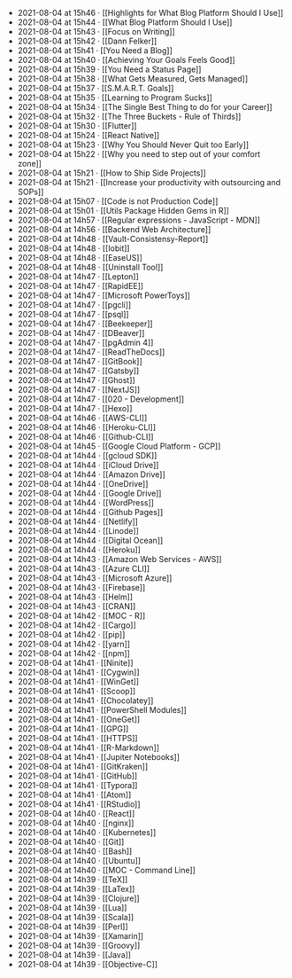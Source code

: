 - 2021-08-04 at 15h46 · [[Highlights for What Blog Platform Should I Use]]
- 2021-08-04 at 15h44 · [[What Blog Platform Should I Use]]
- 2021-08-04 at 15h43 · [[Focus on Writing]]
- 2021-08-04 at 15h42 · [[Dann Felker]]
- 2021-08-04 at 15h41 · [[You Need a Blog]]
- 2021-08-04 at 15h40 · [[Achieving Your Goals Feels Good]]
- 2021-08-04 at 15h39 · [[You Need a Status Page]]
- 2021-08-04 at 15h38 · [[What Gets Measured, Gets Managed]]
- 2021-08-04 at 15h37 · [[S.M.A.R.T. Goals]]
- 2021-08-04 at 15h35 · [[Learning to Program Sucks]]
- 2021-08-04 at 15h34 · [[The Single Best Thing to do for your Career]]
- 2021-08-04 at 15h32 · [[The Three Buckets - Rule of Thirds]]
- 2021-08-04 at 15h30 · [[Flutter]]
- 2021-08-04 at 15h24 · [[React Native]]
- 2021-08-04 at 15h23 · [[Why You Should Never Quit too Early]]
- 2021-08-04 at 15h22 · [[Why you need to step out of your comfort zone]]
- 2021-08-04 at 15h21 · [[How to Ship Side Projects]]
- 2021-08-04 at 15h21 · [[Increase your productivity with outsourcing and SOPs]]
- 2021-08-04 at 15h07 · [[Code is not Production Code]]
- 2021-08-04 at 15h01 · [[Utils Package Hidden Gems in R]]
- 2021-08-04 at 14h57 · [[Regular expressions - JavaScript - MDN]]
- 2021-08-04 at 14h56 · [[Backend Web Architecture]]
- 2021-08-04 at 14h48 · [[Vault-Consistensy-Report]]
- 2021-08-04 at 14h48 · [[Iobit]]
- 2021-08-04 at 14h48 · [[EaseUS]]
- 2021-08-04 at 14h48 · [[Uninstall Tool]]
- 2021-08-04 at 14h47 · [[Lepton]]
- 2021-08-04 at 14h47 · [[RapidEE]]
- 2021-08-04 at 14h47 · [[Microsoft PowerToys]]
- 2021-08-04 at 14h47 · [[pgcli]]
- 2021-08-04 at 14h47 · [[psql]]
- 2021-08-04 at 14h47 · [[Beekeeper]]
- 2021-08-04 at 14h47 · [[DBeaver]]
- 2021-08-04 at 14h47 · [[pgAdmin 4]]
- 2021-08-04 at 14h47 · [[ReadTheDocs]]
- 2021-08-04 at 14h47 · [[GitBook]]
- 2021-08-04 at 14h47 · [[Gatsby]]
- 2021-08-04 at 14h47 · [[Ghost]]
- 2021-08-04 at 14h47 · [[NextJS]]
- 2021-08-04 at 14h47 · [[020 - Development]]
- 2021-08-04 at 14h47 · [[Hexo]]
- 2021-08-04 at 14h46 · [[AWS-CLI]]
- 2021-08-04 at 14h46 · [[Heroku-CLI]]
- 2021-08-04 at 14h46 · [[Github-CLI]]
- 2021-08-04 at 14h45 · [[Google Cloud Platform - GCP]]
- 2021-08-04 at 14h44 · [[gcloud SDK]]
- 2021-08-04 at 14h44 · [[iCloud Drive]]
- 2021-08-04 at 14h44 · [[Amazon Drive]]
- 2021-08-04 at 14h44 · [[OneDrive]]
- 2021-08-04 at 14h44 · [[Google Drive]]
- 2021-08-04 at 14h44 · [[WordPress]]
- 2021-08-04 at 14h44 · [[Github Pages]]
- 2021-08-04 at 14h44 · [[Netlify]]
- 2021-08-04 at 14h44 · [[Linode]]
- 2021-08-04 at 14h44 · [[Digital Ocean]]
- 2021-08-04 at 14h44 · [[Heroku]]
- 2021-08-04 at 14h43 · [[Amazon Web Services - AWS]]
- 2021-08-04 at 14h43 · [[Azure CLI]]
- 2021-08-04 at 14h43 · [[Microsoft Azure]]
- 2021-08-04 at 14h43 · [[Firebase]]
- 2021-08-04 at 14h43 · [[Helm]]
- 2021-08-04 at 14h43 · [[CRAN]]
- 2021-08-04 at 14h42 · [[MOC - R]]
- 2021-08-04 at 14h42 · [[Cargo]]
- 2021-08-04 at 14h42 · [[pip]]
- 2021-08-04 at 14h42 · [[yarn]]
- 2021-08-04 at 14h42 · [[npm]]
- 2021-08-04 at 14h41 · [[Ninite]]
- 2021-08-04 at 14h41 · [[Cygwin]]
- 2021-08-04 at 14h41 · [[WinGet]]
- 2021-08-04 at 14h41 · [[Scoop]]
- 2021-08-04 at 14h41 · [[Chocolatey]]
- 2021-08-04 at 14h41 · [[PowerShell Modules]]
- 2021-08-04 at 14h41 · [[OneGet]]
- 2021-08-04 at 14h41 · [[GPG]]
- 2021-08-04 at 14h41 · [[HTTPS]]
- 2021-08-04 at 14h41 · [[R-Markdown]]
- 2021-08-04 at 14h41 · [[Jupiter Notebooks]]
- 2021-08-04 at 14h41 · [[GitKraken]]
- 2021-08-04 at 14h41 · [[GitHub]]
- 2021-08-04 at 14h41 · [[Typora]]
- 2021-08-04 at 14h41 · [[Atom]]
- 2021-08-04 at 14h41 · [[RStudio]]
- 2021-08-04 at 14h40 · [[React]]
- 2021-08-04 at 14h40 · [[nginx]]
- 2021-08-04 at 14h40 · [[Kubernetes]]
- 2021-08-04 at 14h40 · [[Git]]
- 2021-08-04 at 14h40 · [[Bash]]
- 2021-08-04 at 14h40 · [[Ubuntu]]
- 2021-08-04 at 14h40 · [[MOC - Command Line]]
- 2021-08-04 at 14h39 · [[TeX]]
- 2021-08-04 at 14h39 · [[LaTex]]
- 2021-08-04 at 14h39 · [[Clojure]]
- 2021-08-04 at 14h39 · [[Lua]]
- 2021-08-04 at 14h39 · [[Scala]]
- 2021-08-04 at 14h39 · [[Perl]]
- 2021-08-04 at 14h39 · [[Xamarin]]
- 2021-08-04 at 14h39 · [[Groovy]]
- 2021-08-04 at 14h39 · [[Java]]
- 2021-08-04 at 14h39 · [[Objective-C]]
